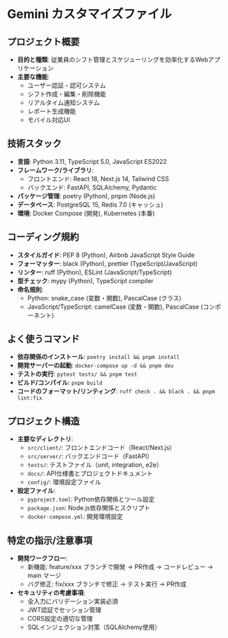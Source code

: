 # Gemini カスタマイズファイル
## プロジェクト概要
- **目的と種類**: 従業員のシフト管理とスケジューリングを効率化するWebアプリケーション
- **主要な機能**: 
  - ユーザー認証・認可システム
  - シフト作成・編集・削除機能
  - リアルタイム通知システム
  - レポート生成機能
  - モバイル対応UI
## 技術スタック
- **言語**: Python 3.11, TypeScript 5.0, JavaScript ES2022
- **フレームワーク/ライブラリ**: 
  - フロントエンド: React 18, Next.js 14, Tailwind CSS
  - バックエンド: FastAPI, SQLAlchemy, Pydantic
- **パッケージ管理**: poetry (Python), pnpm (Node.js)
- **データベース**: PostgreSQL 15, Redis 7.0 (キャッシュ)
- **環境**: Docker Compose (開発), Kubernetes (本番)
## コーディング規約
- **スタイルガイド**: PEP 8 (Python), Airbnb JavaScript Style Guide
- **フォーマッター**: black (Python), prettier (TypeScript/JavaScript)
- **リンター**: ruff (Python), ESLint (JavaScript/TypeScript)
- **型チェック**: mypy (Python), TypeScript compiler
- **命名規則**: 
  - Python: snake_case (変数・関数), PascalCase (クラス)
  - JavaScript/TypeScript: camelCase (変数・関数), PascalCase (コンポーネント)
## よく使うコマンド
- **依存関係のインストール**: `poetry install && pnpm install`
- **開発サーバーの起動**: `docker-compose up -d && pnpm dev`
- **テストの実行**: `pytest tests/ && pnpm test`
- **ビルド/コンパイル**: `pnpm build`
- **コードのフォーマット/リンティング**: `ruff check . && black . && pnpm lint:fix`
## プロジェクト構造
- **主要なディレクトリ**:
  - `src/client/`: フロントエンドコード（React/Next.js）
  - `src/server/`: バックエンドコード（FastAPI）
  - `tests/`: テストファイル（unit, integration, e2e）
  - `docs/`: API仕様書とプロジェクトドキュメント
  - `config/`: 環境設定ファイル
- **設定ファイル**:
  - `pyproject.toml`: Python依存関係とツール設定
  - `package.json`: Node.js依存関係とスクリプト
  - `docker-compose.yml`: 開発環境設定
## 特定の指示/注意事項
- **開発ワークフロー**: 
  - 新機能: feature/xxx ブランチで開発 → PR作成 → コードレビュー → main マージ
  - バグ修正: fix/xxx ブランチで修正 → テスト実行 → PR作成
- **セキュリティの考慮事項**:
  - 全入力にバリデーション実装必須
  - JWT認証でセッション管理
  - CORS設定の適切な管理
  - SQLインジェクション対策（SQLAlchemy使用）